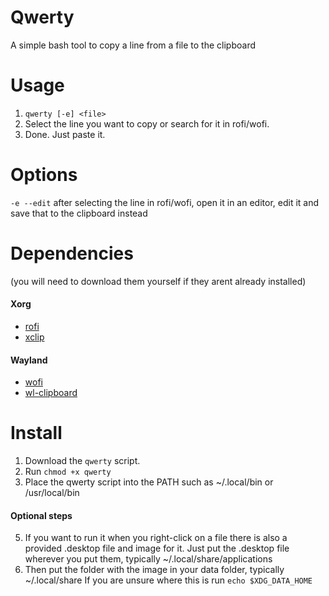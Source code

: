 # Qwerty
A simple bash tool to copy a line from a file to the clipboard

# Usage
1. `qwerty [-e] <file>`
2. Select the line you want to copy or search for it in rofi/wofi.
3. Done. Just paste it.

# Options
`-e --edit` after selecting the line in rofi/wofi, open it in an editor, edit it and save that to the clipboard instead
# Dependencies
(you will need to download them yourself if they arent already installed)
#### Xorg
- [rofi](https://github.com/davatorium/rofi)
- [xclip](https://github.com/astrand/xclip)

#### Wayland
  - [wofi](https://hg.sr.ht/~scoopta/wofi)
  - [wl-clipboard](https://github.com/bugaevc/wl-clipboard)

# Install
1. Download the `qwerty` script.
2. Run `chmod +x qwerty`
3. Place the qwerty script into the PATH such as ~/.local/bin or /usr/local/bin
#### Optional steps
5. If you want to run it when you right-click on a file there is also a provided .desktop file and image for it.
Just put the .desktop file wherever you put them, typically ~/.local/share/applications
6. Then put the folder with the image in your data folder, typically ~/.local/share
If you are unsure where this is run `echo $XDG_DATA_HOME`
